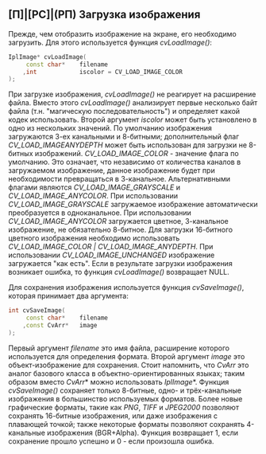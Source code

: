 ## [П]|[РС]|(РП) Загрузка изображения

Прежде, чем отобразить изображение на экране, его необходимо загрузить. Для этого используется функция *cvLoadImage()*:

```cpp
IplImage* cvLoadImage(
     const char*    filename
    ,int            iscolor = CV_LOAD_IMAGE_COLOR
);
```

При загрузке изображения, *cvLoadImage()* не реагирует на расширение файла. Вместо этого *cvLoadImage()* анализирует первые несколько байт файла (т.н. "магическую последовательность") и определяет какой кодек использовать. Второй аргумент *iscolor* может быть установлено в одно из нескольких значений. По умолчанию изображения загружаются 3-ех канальными и 8-битными; дополнительный флаг *CV_LOAD_IMAGEANYDEPTH* может быть использован для загрузки не 8-битных изображений. *CV_LOAD_IMAGE_COLOR* - значение флага по умолчанию. Это означает, что независимо от количества каналов в загружаемом изображение, данное изображение будет при необходимости превращаться в 3-канальное. Альтернативными флагами являются *CV_LOAD_IMAGE_GRAYSCALE* и *CV_LOAD_IMAGE_ANYCOLOR*. При использовании *CV_LOAD_IMAGE_GRAYSCALE* загружаемое изображение автоматически преобразуется в одноканальное. При использовании *CV_LOAD_IMAGE_ANYCOLOR* загружается цветное, 3-канальное изображение, не обязательно 8-битное. Для загрузки 16-битного цветного изображения необходимо использовать *CV_LOAD_IMAGE_COLOR | CV_LOAD_IMAGE_ANYDEPTH*. При использовании *CV_LOAD_IMAGE_UNCHANGED* изображение загружается "как есть". Если в результате загрузки изображения возникает ошибка, то функция *cvLoadImage()* возвращает NULL.

Для сохранения изображения используется функция *cvSaveImage()*, которая принимает два аргумента:

```cpp
int cvSaveImage(
     const char*    filename
    ,const CvArr*   image
);
```

Первый аргумент *filename* это имя файла, расширение которого используется для определения формата. Второй аргумент *image* это объект-изображение для сохранения. Стоит напомнить, что *CvArr* это аналог базового класса в объектно-ориентированных языках; таким образом вместо *CvArr*\* можно использовать *IplImage*\*. Функция *cvSaveImage()* сохраняет только 8-битные, одно- и трёх-канальные изображения в большинство используемых форматов. Более новые графические форматы, такие как *PNG*, *TIFF* и *JPEG2000* позволяют сохранять 16-битные изображения, или даже изображения с плавающей точкой; также некоторые форматы позволяют сохранять 4-канальные изображения (BGR+Alpha). Функция возвращает 1, если сохранение прошло успешно и 0 - если произошла ошибка.

